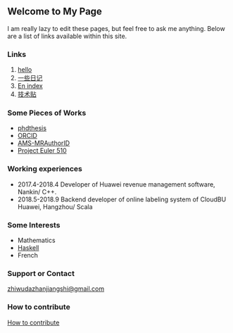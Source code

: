 ## Welcome to My Page

I am really lazy to edit these pages, but feel free to ask me anything. Below are a list of links available within this site.

### Links

1. [hello](docs/hello)
2. [一些日记](docs/cn/index)
3. [En index](docs/en/index)
4. [技术贴](docs/tech/index)

### Some Pieces of Works

- [phdthesis](https://github.com/eccstartup/phdthesis)
- [ORCID](http://orcid.org/0000-0001-6066-9249)
- [AMS-MRAuthorID](https://mathscinet.ams.org/mathscinet/MRAuthorID/1157744)
- [Project Euler 510](images/euler510.jpg)

### Working experiences

- 2017.4-2018.4 Developer of Huawei revenue management software, Nankin/ C++.
- 2018.5-2018.9 Backend developer of online labeling system of CloudBU Huawei, Hangzhou/ Scala

### Some Interests

- Mathematics
- [Haskell](https://www.haskell.org/)
- French

### Support or Contact

[zhiwudazhanjiangshi@gmail.com](mailto:zhiwudazhanjiangshi@gmail.com)

### How to contribute

[How to contribute](https://github.com/eccstartup/eccstartup.github.io/wiki/How-to-contribute)
